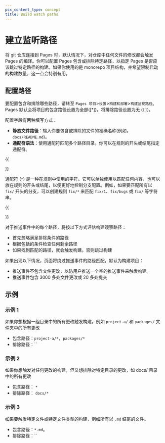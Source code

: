```yaml
---
pcx_content_type: concept
title: Build watch paths
---
```


# 建立监听路径

将 git 仓库连接到 Pages 时，默认情况下，对仓库中任何文件的修改都会触发 Pages 的编译。你可以配置 Pages 包含或排除特定路径，以指定 Pages 是否应该跳过特定路径的构建。如果你使用的是 monorepo 项目结构，并希望限制启动的构建数量，这一点会特别有用。

## 配置路径

要配置包含和排除哪些路径，请转至 `Pages 项目`>`设置`>`构建和部署`>`构建监视路径`。Pages 默认会将项目的包含路径设置为全部([*])，将排除路径设置为无 (`[]`)。

配置字段有两种填写方式：

* **静态文件路径**：输入你要包含或排除的文件的准确名称(例如，`docs/README.md`)。
* **通配符语法**：使用通配符匹配多个路径目录。你可以在规则的开头或结尾指定通配符。

{{<Aside type="note" header="Wildcard syntax">}}

通配符 (`*`) 是一种在规则中使用的字符。它可以单独使用以匹配任何内容，也可以放在规则的开头或结尾，以便更好地控制分支配置。例如，如果要匹配所有以 `fix/` 开头的分支，可以创建规则 `fix/*` 来匹配 `fix/1`、`fix/bugs` 或 `fix/` 等字符串。

{{</Aside>}}

对于推送事件中的每个路径，将按以下方式评估构建观察路径：

  * 首先忽略满足排除条件的路径
  * 根据包括的条件检查任何剩余路径
  * 如果找到匹配的路径，就会触发构建。否则跳过构建

如果出现以下情况，页面将绕过推送事件的路径匹配，默认为构建项目：

  * 推送事件不包含文件更改，以防用户推送一个空的推送事件来触发构建。
  * 推送事件包含 3000 多处文件更改或 20 多处提交

## 示例

### 示例 1
如果你想根据一组目录中的所有更改触发构建，例如 `project-a/` 和 `packages/` 文件夹中的所有更改
* 包含路径：`project-a/*, packages/*`
* 排除路径：``

### 示例 2
如果你想触发对任何更改的构建，但又想排除对特定目录的更改，如 docs/ 目录中的所有更改
* 包含路径： `*`
* 排除路径： `docs/*`

### 示例 3
如果要触发特定文件或特定文件类型的构建，例如所有以 `.md` 结尾的文件。
* 包含路径：`*.md`。
* 排除路径：``